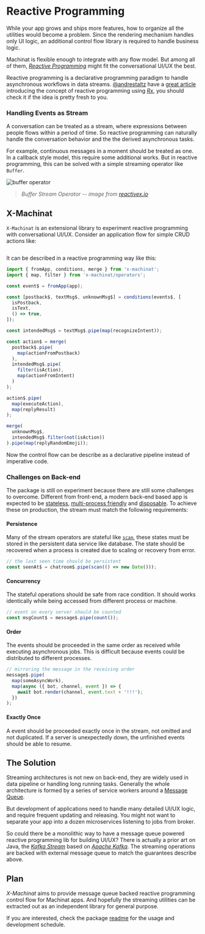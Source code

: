 # Reactive Programming

While your app grows and ships more features, how to organize all the utilities would become a problem. Since the rendering mechanism handles only UI logic, an additional control flow library is required to handle business logic.

Machinat is flexible enough to integrate with any flow model. But among all of them, [_Reactive Programming_](https://en.wikipedia.org/wiki/Reactive_programming) might fit the conversational UI/UX the best.

Reactive programming is a declarative programming paradigm to handle asynchronous workflows in data streams. [@andrestaltz](https://twitter.com/andrestaltz) have a [great article](https://gist.github.com/staltz/868e7e9bc2a7b8c1f754) introducing the concept of reactive programming using [_Rx_]((http://reactivex.io/)), you should check it if the idea is pretty fresh to you.

### Handling Events as Stream

A conversation can be treated as a stream, where expressions between people flows within a period of time. So reactive programming can naturally handle the conversation behavior and the the derived asynchronous tasks.

For example, continuous messages in a moment should be treated as one. In a callback style model, this require some additional works. But in reactive programming, this can be solved with a simple streaming operator like `Buffer`.

![buffer operator](http://reactivex.io/documentation/operators/images/Buffer.png)

> _Buffer Stream Operator -- image from [reactivex.io](http://reactivex.io/documentation/operators/buffer.html)_


## X-Machinat

`X-Machinat` is an extensional library to experiment reactive programming with conversational UI/UX. Consider an application flow for simple CRUD actions like:

![]()

It can be described in a reactive programming way like this:

```js
import { fromApp, conditions, merge } from 'x-machinat';
import { map, filter } from 'x-machinat/operators';

const event$ = fromApp(app);

const [postback$, textMsg$, unknownMsg$] = conditions(events$, [
  isPostback,
  isText,
  () => true,
]);

const intendedMsg$ = textMsg$.pipe(map(recognizeIntent));

const action$ = merge(
  postback$.pipe(
    map(actionFromPostback)
  ),
  intendedMsg$.pipe(
    filter(isAction),
    map(actionFromIntent)
  )
);

action$.pipe(
  map(executeAction),
  map(replyResult)
);

merge(
  unknownMsg$,
  intendedMsg$.filter(not(isAction))
).pipe(map(replyRandomEmoji));
```

Now the control flow can be describe as a declarative pipeline instead of imperative code.

### Challenges on Back-end

The package is still on experiment because there are still some challenges to overcome. Different from front-end, a modern back-end based app is expected to be [stateless](https://12factor.net/processes), [multi-process friendly](https://12factor.net/concurrency) and [disposable](https://12factor.net/disposability). To achieve these on production, the stream must match the following requirements:

#### Persistence

Many of the stream operators are stateful like [`scan`](http://reactivex.io/documentation/operators/scan.html), these states must be stored in the persistent data service like database. The state should be recovered when a process is created due to scaling or recovery from error.

```js
// the last seen time should be persistent
const seenAt$ = chatroom$.pipe(scan(() => new Date()));
```

#### Concurrency

The stateful operations should be safe from race condition. It should works identically while being accessed from different process or machine.

```js
// event on every server should be counted
const msgCount$ = message$.pipe(count());
```

#### Order

The events should be proceeded in the same order as received while executing asynchronous jobs. This is difficult because events could be distributed to different processes.

```js
// mirroring the message in the receiving order
message$.pipe(
  map(someAsyncWork),
  map(async ({ bot, channel, event }) => {
    await bot.render(channel, event.text + '!!!');
  })
);
```

#### Exactly Once

A event should be proceeded exactly once in the stream, not omitted and not duplicated. If a server is unexpectedly down, the unfinished events should be able to resume.

## The Solution

Streaming architectures is not new on back-end, they are widely used in data pipeline or handling long running tasks. Generally the whole architecture is formed by a series of service workers around a [Message Queue](https://en.wikipedia.org/wiki/Message_queue).

But development of applications need to handle many detailed UI/UX logic, and require frequent updating and releasing. You might not want to separate your app into a dozen microservices listening to jobs from broker.

So could there be a monolithic way to have a message queue powered reactive programming lib for building UI/UX? There is actually a prior art on Java, the [_Kafka Stream_](https://kafka.apache.org/documentation/streams/) based on [_Apache Kafka_](https://kafka.apache.org/). The streaming operations are backed with external message queue to match the guarantees describe above.

## Plan

_X-Machinat_ aims to provide message queue backed reactive programming control flow for Machinat apps. And hopefully the streaming utilities can be extracted out as an independent library for general purpose.

If you are interested, check the package [readme]() for the usage and development schedule.

